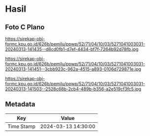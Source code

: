 # Hasil

## Foto C Plano

https://sirekap-obj-formc.kpu.go.id/626b/pemilu/ppwp/52/71/04/10/03/5271041003031-20240313-141435--d8cd0fb1-d7ef-4434-bf7f-7264b92d78fb.jpg

https://sirekap-obj-formc.kpu.go.id/626b/pemilu/ppwp/52/71/04/10/03/5271041003031-20240313-141451--3cbb923c-962a-4515-a893-0106d729871e.jpg

https://sirekap-obj-formc.kpu.go.id/626b/pemilu/ppwp/52/71/04/10/03/5271041003031-20240313-141503--2528c68b-2cb4-489b-b356-a2e519cf3fc5.jpg


## Metadata

| Key        | Value               |
| ---------- | ------------------- |
| Time Stamp | 2024-03-13 14:30:00 |



